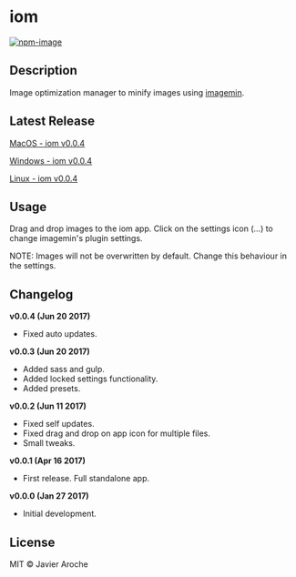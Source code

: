 # iom
[![npm-image](https://img.shields.io/badge/iom-v0.0.4-09bc00.svg)](https://github.com/JavierAroche/iom)

## Description
Image optimization manager to minify images using [imagemin](https://github.com/imagemin/imagemin).

## Latest Release
[MacOS - iom v0.0.4](https://raw.githubusercontent.com/JavierAroche/iom/master/releases/darwin/v0.0.4/iom_v0.0.4.zip)

[Windows - iom v0.0.4](https://raw.githubusercontent.com/JavierAroche/iom/master/releases/win32/v0.0.4/iom_v0.0.4.zip)

[Linux - iom v0.0.4](https://raw.githubusercontent.com/JavierAroche/iom/master/releases/linux/v0.0.4/iom_v0.0.4.zip)

## Usage
Drag and drop images to the iom app. Click on the settings icon (...) to change imagemin's plugin settings.

NOTE: Images will not be overwritten by default. Change this behaviour in the settings.

## Changelog
**v0.0.4 (Jun 20 2017)**
* Fixed auto updates.

**v0.0.3 (Jun 20 2017)**
* Added sass and gulp.
* Added locked settings functionality.
* Added presets.

**v0.0.2 (Jun 11 2017)**
* Fixed self updates.
* Fixed drag and drop on app icon for multiple files.
* Small tweaks.

**v0.0.1 (Apr 16 2017)**
* First release. Full standalone app.

**v0.0.0 (Jan 27 2017)**
* Initial development.

## License
MIT © Javier Aroche

